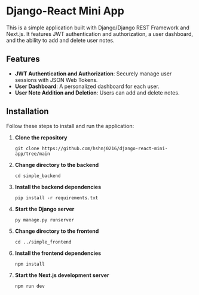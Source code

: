 # Django-React Mini App

This is a simple application built with Django/Django REST Framework and Next.js. It features JWT authentication and authorization, a user dashboard, and the ability to add and delete user notes.

## Features

- **JWT Authentication and Authorization**: Securely manage user sessions with JSON Web Tokens.
- **User Dashboard**: A personalized dashboard for each user.
- **User Note Addition and Deletion**: Users can add and delete notes.

## Installation

Follow these steps to install and run the application:

1. **Clone the repository**
    ```
    git clone https://github.com/hshnj0216/django-react-mini-app/tree/main
    ```
2. **Change directory to the backend**
    ```
    cd simple_backend
    ```
3. **Install the backend dependencies**
    ```
    pip install -r requirements.txt
    ```
4. **Start the Django server**
    ```
    py manage.py runserver
    ```
5. **Change directory to the frontend**
    ```
    cd ../simple_frontend
    ```
6. **Install the frontend dependencies**
    ```
    npm install
    ```
7. **Start the Next.js development server**
    ```
    npm run dev
    ```
